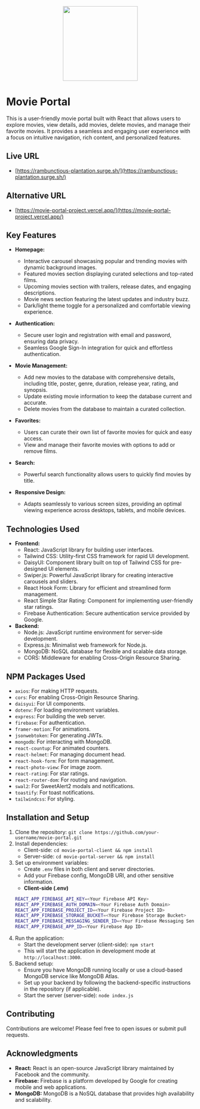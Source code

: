 <div align="center">
  <img height="200" src=""  />
</div>

# Movie Portal

This is a user-friendly movie portal built with React that allows users to explore movies, view details, add movies, delete movies, and manage their favorite movies. It provides a seamless and engaging user experience with a focus on intuitive navigation, rich content, and personalized features.

## Live URL

*   [https://rambunctious-plantation.surge.sh/](https://rambunctious-plantation.surge.sh/)

## Alternative URL

*   [https://movie-portal-project.vercel.app/](https://movie-portal-project.vercel.app/)

## Key Features

*   **Homepage:**
    *   Interactive carousel showcasing popular and trending movies with dynamic background images.
    *   Featured movies section displaying curated selections and top-rated films.
    *   Upcoming movies section with trailers, release dates, and engaging descriptions.
    *   Movie news section featuring the latest updates and industry buzz.
    *   Dark/light theme toggle for a personalized and comfortable viewing experience.

*   **Authentication:**
    *   Secure user login and registration with email and password, ensuring data privacy.
    *   Seamless Google Sign-In integration for quick and effortless authentication.

*   **Movie Management:**
    *   Add new movies to the database with comprehensive details, including title, poster, genre, duration, release year, rating, and synopsis.
    *   Update existing movie information to keep the database current and accurate.
    *   Delete movies from the database to maintain a curated collection.

*   **Favorites:**
    *   Users can curate their own list of favorite movies for quick and easy access.
    *   View and manage their favorite movies with options to add or remove films.

*   **Search:**
    *   Powerful search functionality allows users to quickly find movies by title.

*   **Responsive Design:**
    *   Adapts seamlessly to various screen sizes, providing an optimal viewing experience across desktops, tablets, and mobile devices.

## Technologies Used

*   **Frontend:**
    *   React: JavaScript library for building user interfaces.
    *   Tailwind CSS: Utility-first CSS framework for rapid UI development.
    *   DaisyUI: Component library built on top of Tailwind CSS for pre-designed UI elements.
    *   Swiper.js: Powerful JavaScript library for creating interactive carousels and sliders.
    *   React Hook Form:  Library for efficient and streamlined form management.
    *   React Simple Star Rating: Component for implementing user-friendly star ratings.
    *   Firebase Authentication: Secure authentication service provided by Google.
*   **Backend:**
    *   Node.js: JavaScript runtime environment for server-side development.
    *   Express.js: Minimalist web framework for Node.js.
    *   MongoDB: NoSQL database for flexible and scalable data storage.
    *   CORS: Middleware for enabling Cross-Origin Resource Sharing.

## NPM Packages Used

*   `axios`: For making HTTP requests.
*   `cors`: For enabling Cross-Origin Resource Sharing.
*   `daisyui`: For UI components.
*   `dotenv`: For loading environment variables.
*   `express`: For building the web server.
*   `firebase`: For authentication.
*   `framer-motion`: For animations.
*   `jsonwebtoken`: For generating JWTs.
*   `mongodb`: For interacting with MongoDB.
*   `react-countup`: For animated counters.
*   `react-helmet`: For managing document head.
*   `react-hook-form`: For form management.
*   `react-photo-view`: For image zoom.
*   `react-rating`: For star ratings.
*   `react-router-dom`: For routing and navigation.
*   `swal2`: For SweetAlert2 modals and notifications.
*   `toastify`: For toast notifications.
*   `tailwindcss`: For styling.

## Installation and Setup

1.  Clone the repository: `git clone https://github.com/your-username/movie-portal.git`
2.  Install dependencies:
    *  Client-side: `cd movie-portal-client && npm install`
    *  Server-side: `cd movie-portal-server && npm install`
3.  Set up environment variables:
    *  Create `.env` files in both client and server directories.
    *  Add your Firebase config, MongoDB URI, and other sensitive information.
    *  **Client-side (.env)**
    ```bash
    REACT_APP_FIREBASE_API_KEY=<Your Firebase API Key>
    REACT_APP_FIREBASE_AUTH_DOMAIN=<Your Firebase Auth Domain>
    REACT_APP_FIREBASE_PROJECT_ID=<Your Firebase Project ID>
    REACT_APP_FIREBASE_STORAGE_BUCKET=<Your Firebase Storage Bucket>
    REACT_APP_FIREBASE_MESSAGING_SENDER_ID=<Your Firebase Messaging Sender ID>
    REACT_APP_FIREBASE_APP_ID=<Your Firebase App ID>
    ```
4.  Run the application:
    *  Start the development server (client-side): `npm start`
    *  This will start the application in development mode at `http://localhost:3000`.
5.  Backend setup:
    *  Ensure you have MongoDB running locally or use a cloud-based MongoDB service like MongoDB Atlas.
    *  Set up your backend by following the backend-specific instructions in the repository (if applicable).
    *  Start the server (server-side): `node index.js`

## Contributing

Contributions are welcome! Please feel free to open issues or submit pull requests.



## Acknowledgments

*   **React:** React is an open-source JavaScript library maintained by Facebook and the community.
*   **Firebase:** Firebase is a platform developed by Google for creating mobile and web applications.
*   **MongoDB:** MongoDB is a NoSQL database that provides high availability and scalability.